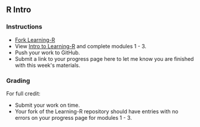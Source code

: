 ## R Intro

### Instructions

* [Fork Learning-R](https://classroom.github.com/a/rmn5kAi_)
* View [Intro to Learning-R](https://youtu.be/_A1GoJn_KD0) and complete modules 1 - 3.
* Push your work to GitHub.
* Submit a link to your progress page here to let me know you are finished with this week's materials.

### Grading

For full credit:
* Submit your work on time.
* Your fork of the Learning-R repository should have entries with no errors on your progress page for modules 1 - 3.
